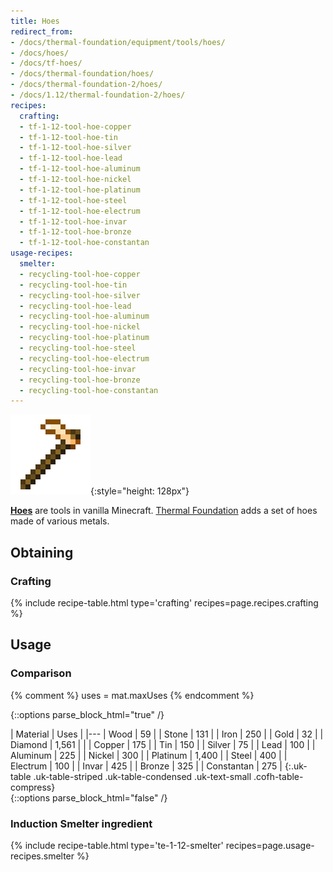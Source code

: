 ```yaml
---
title: Hoes
redirect_from:
- /docs/thermal-foundation/equipment/tools/hoes/
- /docs/hoes/
- /docs/tf-hoes/
- /docs/thermal-foundation/hoes/
- /docs/thermal-foundation-2/hoes/
- /docs/1.12/thermal-foundation-2/hoes/
recipes:
  crafting:
  - tf-1-12-tool-hoe-copper
  - tf-1-12-tool-hoe-tin
  - tf-1-12-tool-hoe-silver
  - tf-1-12-tool-hoe-lead
  - tf-1-12-tool-hoe-aluminum
  - tf-1-12-tool-hoe-nickel
  - tf-1-12-tool-hoe-platinum
  - tf-1-12-tool-hoe-steel
  - tf-1-12-tool-hoe-electrum
  - tf-1-12-tool-hoe-invar
  - tf-1-12-tool-hoe-bronze
  - tf-1-12-tool-hoe-constantan
usage-recipes:
  smelter:
  - recycling-tool-hoe-copper
  - recycling-tool-hoe-tin
  - recycling-tool-hoe-silver
  - recycling-tool-hoe-lead
  - recycling-tool-hoe-aluminum
  - recycling-tool-hoe-nickel
  - recycling-tool-hoe-platinum
  - recycling-tool-hoe-steel
  - recycling-tool-hoe-electrum
  - recycling-tool-hoe-invar
  - recycling-tool-hoe-bronze
  - recycling-tool-hoe-constantan
---
```


![Hoes](/assets/images/thermal-foundation-2/hoes.gif){:style="height: 128px"}


**[Hoes](https://minecraft.gamepedia.com/Hoe)** are tools in vanilla Minecraft.
[Thermal Foundation](../) adds a set of hoes made of
various metals.


Obtaining
---------

### Crafting
{% include recipe-table.html type='crafting' recipes=page.recipes.crafting %}


Usage
-----

### Comparison
{% comment %}
uses = mat.maxUses
{% endcomment %}

{::options parse_block_html="true" /}
<div class="uk-overflow-container">
| Material | Uses |
|---
| Wood | 59 |
| Stone | 131 |
| Iron | 250 |
| Gold | 32 |
| Diamond | 1,561 |
|
| Copper | 175 |
| Tin | 150 |
| Silver | 75 |
| Lead | 100 |
| Aluminum | 225 |
| Nickel | 300 |
| Platinum | 1,400 |
| Steel | 400 |
| Electrum | 100 |
| Invar | 425 |
| Bronze | 325 |
| Constantan | 275 |
{:.uk-table .uk-table-striped .uk-table-condensed .uk-text-small .cofh-table-compress}
</div>
{::options parse_block_html="false" /}

### Induction Smelter ingredient
{% include recipe-table.html type='te-1-12-smelter' recipes=page.usage-recipes.smelter %}
